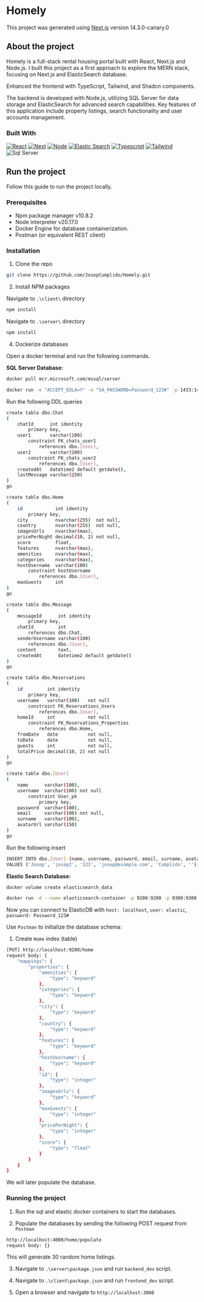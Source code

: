 # Homely

This project was generated using [Next.js](Next-url) version 14.3.0-canary.0

## About the project

Homely is a full-stack rental housing portal built with React, Next.js and Node.js. 
I built this project as a first approach to explore the MERN stack, focusing on Next.js and ElasticSearch database. 

Enhanced the frontend with TypeScript, Tailwind, and Shadcn components. 

The backend is developed with Node.js, utilizing SQL Server for data storage and ElasticSearch for advanced search capabilities.
Key features of this application include property listings, search functionality and user accounts management.

### Built With

[![React][React.js]][React-url] [![Next][Next.js]][Next-url] [![Node][Node.js]][Node-url] [![Elastic Search][ElasticSearch]][Elastic-url] [![Typescript][Typescript]][Typescript-url] [![Tailwind][Tailwind]][Tailwind-url] ![Sql Server][SqlServer]

## Run the project

Follow this guide to run the project locally.


### Prerequisites 
* Npm package manager v10.8.2
* Node interpreter v20.17.0
* Docker Engine for database containerization.
* Postman (or equivalent REST client)

### Installation

1. Clone the repo

```sh
git clone https://github.com/JosepCumplido/Homely.git
```

2. Install NPM packages

Navigate to `.\client\` directory

```sh
npm install
```

Navigate to `.\server\` directory

```sh
npm install
```

4. Dockerize databases

Open a docker terminal and run the following commands.

**SQL Server Database:**

```sh
docker pull mcr.microsoft.com/mssql/server
```

```sh
docker run -e "ACCEPT_EULA=Y" -e "SA_PASSWORD=Password_123#" -p 1433:1433 --name sql_server_container -d mcr.microsoft.com/mssql/server
```

Run the following DDL queries
```sh
create table dbo.Chat
(
    chatId      int identity
        primary key,
    user1       varchar(100)
        constraint FK_chats_user1
            references dbo.[User],
    user2       varchar(100)
        constraint FK_chats_user2
            references dbo.[User],
    createdAt   datetime2 default getdate(),
    lastMessage varchar(250)
)
go
```

```sh
create table dbo.Home
(
    id            int identity
        primary key,
    city          nvarchar(255)  not null,
    country       nvarchar(255)  not null,
    imagesUrls    nvarchar(max),
    pricePerNight decimal(10, 2) not null,
    score         float,
    features      nvarchar(max),
    amenities     nvarchar(max),
    categories    nvarchar(max),
    hostUsername  varchar(100)
        constraint hostUsername
            references dbo.[User],
    maxGuests     int
)
go
```

```sh
create table dbo.Message
(
    messageId      int identity
        primary key,
    chatId         int
        references dbo.Chat,
    senderUsername varchar(100)
        references dbo.[User],
    content        text,
    createdAt      datetime2 default getdate()
)
go
```

```sh
create table dbo.Reservations
(
    id         int identity
        primary key,
    username   varchar(100)   not null
        constraint FK_Reservations_Users
            references dbo.[User],
    homeId     int            not null
        constraint FK_Reservations_Properties
            references dbo.Home,
    fromDate   date           not null,
    toDate     date           not null,
    guests     int            not null,
    totalPrice decimal(10, 2) not null
)
go
```

```sh
create table dbo.[User]
(
    name      varchar(100),
    username  varchar(100) not null
        constraint User_pk
            primary key,
    password  varchar(100),
    email     varchar(100) not null,
    surname   varchar(100),
    avatarUrl varchar(150)
)
go
```

Run the following insert
```sh
INSERT INTO dbo.[User] (name, username, password, email, surname, avatarUrl)
VALUES ('Josep', 'josep2', '123', 'josep@example.com', 'Cumplido', '');
```

**Elastic Search Database:**

```sh
docker volume create elasticsearch_data
```

```sh
docker run -d --name elasticsearch-container -p 9200:9200 -p 9300:9300 -e "discovery.type=single-node" -e "ES_JAVA_OPTS=-Xms1g -Xmx1g" -e "xpack.security.enabled=false" -e "ELASTIC_PASSWORD=Password_123#" -v elasticsearch_data:/usr/share/elasticsearch/data docker.elastic.co/elasticsearch/elasticsearch:8.10.2
```

Now you can connect to ElasticDB with `host: localhost`, `user: elastic`, `password: Password_123#`

Use `Postman` to initialize the database schema:

1. Create `Home` index (table)

```sh
[PUT] http://localhost:9200/home
request body: {
    "mappings": {
        "properties": {
            "amenities": {
                "type": "keyword"
            },
            "categories": {
                "type": "keyword"
            },
            "city": {
                "type": "keyword"
            },
            "country": {
                "type": "keyword"
            },
            "features": {
                "type": "keyword"
            },
            "hostUsername": {
                "type": "keyword"
            },
            "id": {
                "type": "integer"
            },
            "imagesUrls": {
                "type": "keyword"
            },
            "maxGuests": {
                "type": "integer"
            },
            "pricePerNight": {
                "type": "integer"
            },
            "score": {
                "type": "float"
            }
        }
    }
}
```

We will later populate the database.


### Running the project

1. Run the sql and elastic docker containers to start the databases.

2. Populate the databases by sending the following POST request from `Postman`

```sh
http://localhost:4000/home/populate
request body: {}
```

This will generate 30 random home listings.

3. Navigate to `.\server\package.json` and run `backend_dev` script.

4. Navigate to `.\client\package.json` and run `frontend_dev` script.

5. Open a browser and navigate to `http://localhost:3000`


<!-- MARKDOWN LINKS & IMAGES -->
<!-- https://www.markdownguide.org/basic-syntax/#reference-style-links -->
[product-screenshot]: images/screenshot.png
[Next.js]: https://img.shields.io/badge/next.js-000000?style=for-the-badge&logo=nextdotjs&logoColor=white
[Next-url]: https://nextjs.org/
[React.js]: https://img.shields.io/badge/React-20232A?style=for-the-badge&logo=react&logoColor=61DAFB
[React-url]: https://reactjs.org/
[Typescript]: https://img.shields.io/badge/TypeScript-007ACC?style=for-the-badge&logo=typescript&logoColor=white
[Typescript-url]: https://www.typescriptlang.org/
[Tailwind]:	https://img.shields.io/badge/Tailwind_CSS-38B2AC?style=for-the-badge&logo=tailwind-css&logoColor=white
[Tailwind-url]: https://tailwindcss.com/
[Node.js]: https://img.shields.io/badge/Node.js-43853D?style=for-the-badge&logo=node.js&logoColor=white
[Node-url]: https://nodejs.org/en
[ElasticSearch]: https://img.shields.io/badge/Elastic_Search-005571?style=for-the-badge&logo=elasticsearch&logoColor=white
[Elastic-url]: https://www.elastic.co/
[SqlServer]: https://img.shields.io/badge/Microsoft_SQL_Server-CC2927?style=for-the-badge&logo=microsoft-sql-server&logoColor=white

